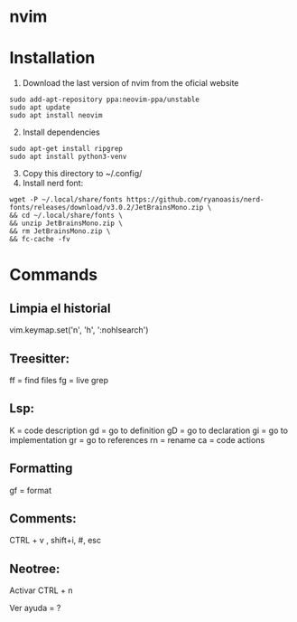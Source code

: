 # nvim

# Installation

1. Download the last version of nvim from the oficial website
```shell
sudo add-apt-repository ppa:neovim-ppa/unstable
sudo apt update
sudo apt install neovim
```
2. Install dependencies
```shell
sudo apt-get install ripgrep
sudo apt install python3-venv
```
3. Copy this directory to ~/.config/
4. Install nerd font:
```shell
wget -P ~/.local/share/fonts https://github.com/ryanoasis/nerd-fonts/releases/download/v3.0.2/JetBrainsMono.zip \
&& cd ~/.local/share/fonts \
&& unzip JetBrainsMono.zip \
&& rm JetBrainsMono.zip \
&& fc-cache -fv
```

# Commands

## Limpia el historial

vim.keymap.set('n', '<leader>h', ':nohlsearch<CR>')

## Treesitter:

<leader> ff = find files
<leader> fg = live grep

## Lsp:

<leader> K = code description
<leader> gd = go to definition
<leader> gD = go to declaration
<leader> gi = go to implementation
<leader> gr = go to references
<leader> rn = rename
<leader> ca = code actions

## Formatting
<leader>gf = format

## Comments:

CTRL + v , shift+i, #, esc

## Neotree:

Activar CTRL + n

Ver ayuda = ?


